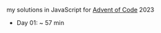 my solutions in JavaScript for [Advent of Code](https://adventofcode.com/) 2023


- Day 01: ~ 57 min
